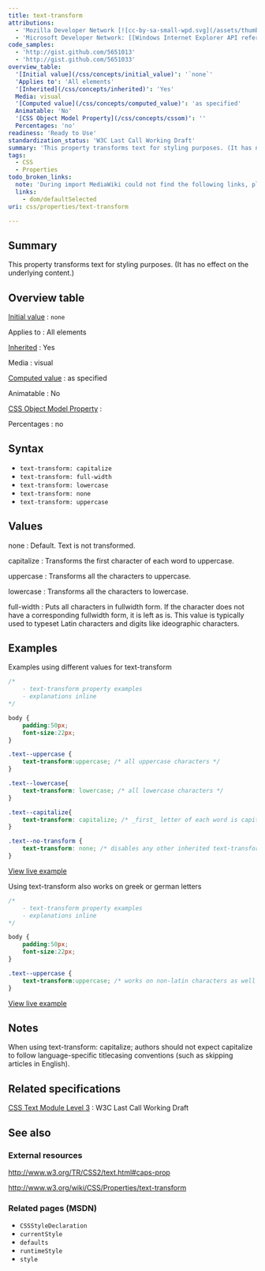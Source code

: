 ```yaml
---
title: text-transform
attributions:
  - 'Mozilla Developer Network [![cc-by-sa-small-wpd.svg](/assets/thumb/8/8c/cc-by-sa-small-wpd.svg/120px-cc-by-sa-small-wpd.svg.png)](http://creativecommons.org/licenses/by-sa/3.0/us/).'
  - 'Microsoft Developer Network: [[Windows Internet Explorer API reference](http://msdn.microsoft.com/en-us/library/ie/hh828809%28v=vs.85%29.aspx) Article]'
code_samples:
  - 'http://gist.github.com/5651013'
  - 'http://gist.github.com/5651033'
overview_table:
  '[Initial value](/css/concepts/initial_value)': '`none`'
  'Applies to': 'All elements'
  '[Inherited](/css/concepts/inherited)': 'Yes'
  Media: visual
  '[Computed value](/css/concepts/computed_value)': 'as specified'
  Animatable: 'No'
  '[CSS Object Model Property](/css/concepts/cssom)': ''
  Percentages: 'no'
readiness: 'Ready to Use'
standardization_status: 'W3C Last Call Working Draft'
summary: 'This property transforms text for styling purposes. (It has no effect on the underlying content.)'
tags:
  - CSS
  - Properties
todo_broken_links:
  note: 'During import MediaWiki could not find the following links, please fix and adjust this list.'
  links:
    - dom/defaultSelected
uri: css/properties/text-transform

---
```

## <span>Summary</span>

This property transforms text for styling purposes. (It has no effect on the underlying content.)

## <span>Overview table</span>

[Initial value](/css/concepts/initial_value)
:   `none`

Applies to
:   All elements

[Inherited](/css/concepts/inherited)
:   Yes

Media
:   visual

[Computed value](/css/concepts/computed_value)
:   as specified

Animatable
:   No

[CSS Object Model Property](/css/concepts/cssom)
:

Percentages
:   no

## <span>Syntax</span>

-   `text-transform: capitalize`
-   `text-transform: full-width`
-   `text-transform: lowercase`
-   `text-transform: none`
-   `text-transform: uppercase`

## <span>Values</span>

none
:   Default. Text is not transformed.

capitalize
:   Transforms the first character of each word to uppercase.

uppercase
:   Transforms all the characters to uppercase.

lowercase
:   Transforms all the characters to lowercase.

full-width
:   Puts all characters in fullwidth form. If the character does not have a corresponding fullwidth form, it is left as is. This value is typically used to typeset Latin characters and digits like ideographic characters.

## <span>Examples</span>

Examples using different values for text-transform

``` css
/*
    - text-transform property examples
    - explanations inline
*/

body {
    padding:50px;
    font-size:22px;
}

.text--uppercase {
    text-transform:uppercase; /* all uppercase characters */
}

.text--lowercase{
    text-transform: lowercase; /* all lowercase characters */
}

.text--capitalize{
    text-transform: capitalize; /* _first_ letter of each word is capitalized  */
}

.text--no-transform {
    text-transform: none; /* disables any other inherited text-transform */
}
```

[View live example](http://code.webplatform.org/gist/5651013)

Using text-transform also works on greek or german letters

``` css
/*
    - text-transform property examples
    - explanations inline
*/

body {
    padding:50px;
    font-size:22px;
}

.text--uppercase {
    text-transform:uppercase; /* works on non-latin characters as well */
}
```

[View live example](http://code.webplatform.org/gist/5651033)

## <span>Notes</span>

When using text-transform: capitalize; authors should not expect capitalize to follow language-specific titlecasing conventions (such as skipping articles in English).

## <span>Related specifications</span>

[CSS Text Module Level 3](http://www.w3.org/TR/css3-text/)
:   W3C Last Call Working Draft

## <span>See also</span>

### <span>External resources</span>

<http://www.w3.org/TR/CSS2/text.html#caps-prop>

<http://www.w3.org/wiki/CSS/Properties/text-transform>

### <span>Related pages (MSDN)</span>

-   `CSSStyleDeclaration`
-   `currentStyle`
-   `defaults`
-   `runtimeStyle`
-   `style`
